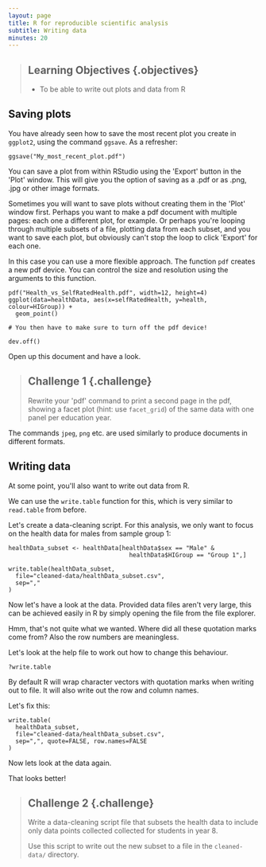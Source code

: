 ```yaml
---
layout: page
title: R for reproducible scientific analysis
subtitle: Writing data
minutes: 20
---
```




> ## Learning Objectives {.objectives}
>
> * To be able to write out plots and data from R
>

## Saving plots

You have already seen how to save the most recent plot you create in `ggplot2`,
using the command `ggsave`. As a refresher:


~~~{.r}
ggsave("My_most_recent_plot.pdf")
~~~

You can save a plot from within RStudio using the 'Export' button
in the 'Plot' window. This will give you the option of saving as a
.pdf or as .png, .jpg or other image formats.

Sometimes you will want to save plots without creating them in the
'Plot' window first. Perhaps you want to make a pdf document with
multiple pages: each one a different plot, for example. Or perhaps
you're looping through multiple subsets of a file, plotting data from
each subset, and you want to save each plot, but obviously can't stop
the loop to click 'Export' for each one.

In this case you can use a more flexible approach. The function
`pdf` creates a new pdf device. You can control the size and resolution
using the arguments to this function.


~~~{.r}
pdf("Health_vs_SelfRatedHealth.pdf", width=12, height=4)
ggplot(data=healthData, aes(x=selfRatedHealth, y=health, colour=HIGroup)) +
  geom_point()

# You then have to make sure to turn off the pdf device!

dev.off()
~~~

Open up this document and have a look.

> ## Challenge 1 {.challenge}
>
> Rewrite your 'pdf' command to print a second
> page in the pdf, showing a facet plot (hint: use `facet_grid`)
> of the same data with one panel per education year.
>


The commands `jpeg`, `png` etc. are used similarly to produce
documents in different formats.

## Writing data

At some point, you'll also want to write out data from R.

We can use the `write.table` function for this, which is
very similar to `read.table` from before.

Let's create a data-cleaning script. For this analysis, we
only want to focus on the health data for males from sample group 1:


~~~{.r}
healthData_subset <- healthData[healthData$sex == "Male" & 
                                  healthData$HIGroup == "Group 1",]

write.table(healthData_subset,
  file="cleaned-data/healthData_subset.csv",
  sep=","
)
~~~

Now let's have a look at the data. Provided data files aren't very large, this can be achieved easily in R by simply opening the file from the file explorer.

Hmm, that's not quite what we wanted. Where did all these
quotation marks come from? Also the row numbers are
meaningless.

Let's look at the help file to work out how to change this
behaviour.


~~~{.r}
?write.table
~~~

By default R will wrap character vectors with quotation marks
when writing out to file. It will also write out the row and
column names.

Let's fix this:


~~~{.r}
write.table(
  healthData_subset,
  file="cleaned-data/healthData_subset.csv",
  sep=",", quote=FALSE, row.names=FALSE
)
~~~

Now lets look at the data again.

That looks better!

> ## Challenge 2 {.challenge}
>
> Write a data-cleaning script file that subsets the health
> data to include only data points collected collected for students in year
> 8.
>
> Use this script to write out the new subset to a file
> in the `cleaned-data/` directory.
>


